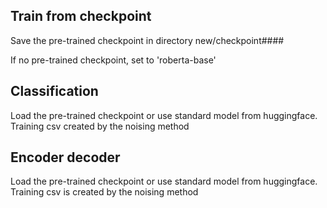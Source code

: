 ## Train from checkpoint
Save the pre-trained checkpoint in directory new/checkpoint####

If no pre-trained checkpoint, set to 'roberta-base'


## Classification
Load the pre-trained checkpoint or use standard model from huggingface.
Training csv created by the noising method

## Encoder decoder
Load the pre-trained checkpoint or use standard model from huggingface.
Training csv is created by the noising method
